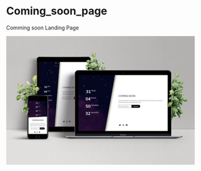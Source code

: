 # Coming_soon_page
Comming soon Landing Page
<p align="center">
    <img src="https://github.com/Ananya-0306/Coming_soon_page/blob/main/coming%20soon/mockup.jpg" alt="coming soon landing page" />
</p>
